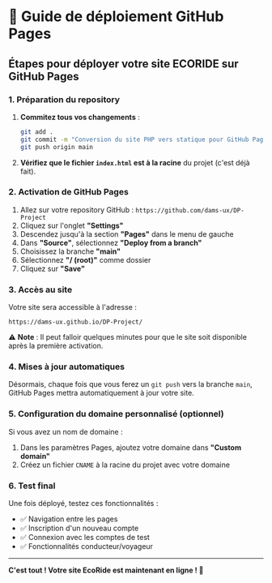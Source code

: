 # 🚀 Guide de déploiement GitHub Pages

## Étapes pour déployer votre site ECORIDE sur GitHub Pages

### 1. Préparation du repository

1. **Commitez tous vos changements** :
   ```bash
   git add .
   git commit -m "Conversion du site PHP vers statique pour GitHub Pages"
   git push origin main
   ```

2. **Vérifiez que le fichier `index.html` est à la racine** du projet (c'est déjà fait).

### 2. Activation de GitHub Pages

1. Allez sur votre repository GitHub : `https://github.com/dams-ux/DP-Project`
2. Cliquez sur l'onglet **"Settings"**
3. Descendez jusqu'à la section **"Pages"** dans le menu de gauche
4. Dans **"Source"**, sélectionnez **"Deploy from a branch"**
5. Choisissez la branche **"main"**
6. Sélectionnez **"/ (root)"** comme dossier
7. Cliquez sur **"Save"**

### 3. Accès au site

Votre site sera accessible à l'adresse :
```
https://dams-ux.github.io/DP-Project/
```

⚠️ **Note** : Il peut falloir quelques minutes pour que le site soit disponible après la première activation.

### 4. Mises à jour automatiques

Désormais, chaque fois que vous ferez un `git push` vers la branche `main`, GitHub Pages mettra automatiquement à jour votre site.

### 5. Configuration du domaine personnalisé (optionnel)

Si vous avez un nom de domaine :
1. Dans les paramètres Pages, ajoutez votre domaine dans **"Custom domain"**
2. Créez un fichier `CNAME` à la racine du projet avec votre domaine

### 6. Test final

Une fois déployé, testez ces fonctionnalités :
- ✅ Navigation entre les pages
- ✅ Inscription d'un nouveau compte
- ✅ Connexion avec les comptes de test
- ✅ Fonctionnalités conducteur/voyageur

---

**C'est tout ! Votre site EcoRide est maintenant en ligne ! 🎉**
